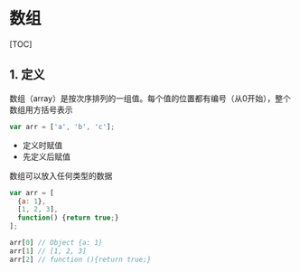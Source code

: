 # 数组

[TOC]

## 1. 定义

数组（array）是按次序排列的一组值。每个值的位置都有编号（从0开始），整个数组用方括号表示

```js
var arr = ['a', 'b', 'c'];
```

+ 定义时赋值
+ 先定义后赋值

数组可以放入任何类型的数据

```js
var arr = [
  {a: 1},
  [1, 2, 3],
  function() {return true;}
];

arr[0] // Object {a: 1}
arr[1] // [1, 2, 3]
arr[2] // function (){return true;}
```